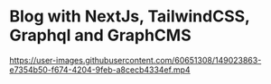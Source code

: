  # Blog with NextJs, TailwindCSS, Graphql and GraphCMS


https://user-images.githubusercontent.com/60651308/149023863-e7354b50-f674-4204-9feb-a8cecb4334ef.mp4

